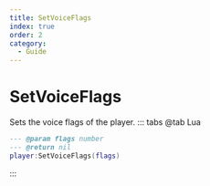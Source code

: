 ```yaml
---
title: SetVoiceFlags
index: true
order: 2
category:
  - Guide
---
```


# SetVoiceFlags
Sets the voice flags of the player.
::: tabs
@tab Lua
```lua
--- @param flags number
--- @return nil
player:SetVoiceFlags(flags)
```

:::